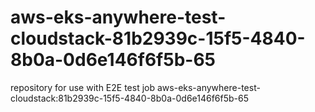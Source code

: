 # aws-eks-anywhere-test-cloudstack-81b2939c-15f5-4840-8b0a-0d6e146f6f5b-65
repository for use with E2E test job aws-eks-anywhere-test-cloudstack:81b2939c-15f5-4840-8b0a-0d6e146f6f5b-65
